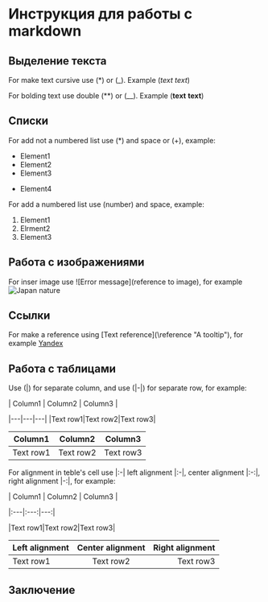 # Инструкция для работы с markdown

## Выделение текста

For make text cursive use (*) or (_).  Example (*text* _text_)

For bolding text use double (**) or (__). Example (**text** __text__)

## Списки

For add not a numbered list use (*) and space or (+), example:
* Element1
* Element2
* Element3
+ Element4

For add  a numbered list use (number) and space, example:
1. Element1
2. Elrment2
3. Element3

## Работа с изображениями

For inser image use ![Error message](reference to image), for example
![Japan nature](japan_nature.jpeg)

## Ссылки

For make a reference using \[Text reference](\reference "A tooltip"), for example
[Yandex](yandex.ru "Поисковая система")

## Работа с таблицами

Use \(|) for separate column, and use (|-|) for separate row, for example:

\| Column1 | Column2 | Column3 |

\|---|---|---|
\|Text row1|Text row2|Text row3|


| Column1 | Column2 | Column3 |
|----|---|---|
|Text row1|Text row2|Text row3|

For alignment in teble's cell use |:-|  left alignment |:-|, center alignment |:-:|, right alignment |-:|, for example:

\| Column1 | Column2 | Column3 |

\|:---|:---:|---:|

\|Text row1|Text row2|Text row3|

| Left alignment | Center alignment | Right alignment |
|:---|:---:|---:|
|Text row1|Text row2 |Text row3 |

## Заключение